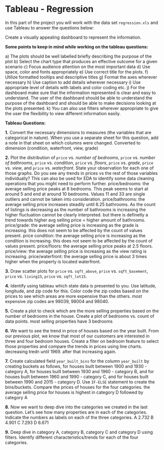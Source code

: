 # Tableau - Regression

In this part of the project you will work with the data set `regression.xls` and use Tableau to answer the questions below: 

Create a visually appealing dashboard to represent the information.

**Some points to keep in mind while working on the tableau questions:**

   a) The plots should be well labelled briefly describing the purpose of the plot
   b) Select the chart type that produces an effective outcome for a given scenario
   c) Focus audience attention on the most important data
   d) Use space, color and fonts appropriately
   e) Use correct title for the plots.
   f) Utilize formatted tooltips and descriptive titles
   g) Format the axes wherever necessary
   h) Use caption to add details wherever necessary
   i) Use appropriate level of details with labels and color coding etc.
   j) For the dashboard make sure that the information represented is clear and easy to understand. The user of the dashboard should be able to understand the purpose of the dashboard and should be able to make decisions looking at the plots presented.
   k) You can also use filters wherever appropriate to give the user the flexibility to view different information easily.


**Tableau Questions:**

**1.** Convert the necessary dimensions to measures  (the variables that are categorical in nature). When you use a separate sheet for this question, add a note in that sheet on which columns were changed.
Converted to dimension (condition, waterfront, view, grade)

**2.** Plot the distribution of `price` vs. _number of bedrooms_, `price` vs. _number of bathrooms_, `price` vs. _condition_, `price` vs. _floors_, `price` vs. _grade_, `price` vs. _view_, and `price` vs. _waterfront_.
   State your observation for each one of those graphs. Do you see any trends in prices vs the rest of those variables individually? This can also be used for EDA to identify some data cleaning operations that you might need to perform further.
price/bedrooms: the average selling price peaks at 8 bedrooms. This peak seems to start at around 5 and end at around 10 bedrooms. Values 11 and 33 are single outliers and cannot be taken into consideration.
price/bathrooms: the average selling price increases steadily until 6.25 bathrooms. As the count of listings is decreasing  as the number of bathrooms is increasing the higher fluctuation cannot be clearly interpreted. but there is definetly a trend towards higher avg selling price = higher amount of bathrooms.
price/grade: the average selling price is increasing as the grade is increasing. this does not seem to be affected by the count of values present.
price condition: the average selling price is increasing as the condition is increasing. this does not seem to be affected by the count of values present.
price/floors: the average selling price peaks at 2.5 floors. 
price/view: the average selling price is increasing as the view rating is increasing. 
price/waterfront: the average selling price is about 3 times higher when the property is located waterfront.

**3.** Draw scatter plots for `price` vs. `sqft_above`, `price` vs. `sqft_basement`, `price` vs. `living15`, `price` vs. `sqft_lot15`.

**4.** Identify using tableau which state data is presented to you. Use latitude, longitude, and zip code for this. Color code the zip codes based on the prices to see which areas are more expensive than the others.
most expensive zip codes are 98039, 98004 and 98040.

**5.** Create a plot to check which are the more selling properties based on the number of bedrooms in the house. Create a plot of bedrooms vs. count of data points.
most selling properties have 3 bedrooms

**6.** We want to see the trend in price of houses based on the year built. From our previous plot, we know that most of our customers are interested in three and four bedroom houses. Create a filter on bedroom feature to select those properties and compare the trends in prices using line charts.
decreasing tredn until 1969. after that increasing again.

**7.** Create calculated field `year_built_bins` for the column `year_built` by creating buckets as follows, for houses built between 1900 and 1930 - category A, for houses built between 1930 and 1960 - category B, and for houses built between 1960 and 1990 - category C, and for houses built between 1990 and 2015 - category D. Use `IF-ELSE` statement to create the bins/buckets. Compare the prices of houses for the four categories.
the average selling price for houses is highest in category D followed by category A

**8.** Now we want to deep dive into the categories we created in the last question. Let’s see how many properties are in each of the categories. Indicate the numbers as labels on each of the three categories.
A 2.732
B 4.901
C 7.293
D 6.671

**9.** Deep dive in category A, category B, category C and category D using filters. Identify different characteristics/trends for each of the four categories.

